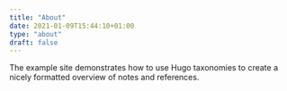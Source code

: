 ```yaml
---
title: "About"
date: 2021-01-09T15:44:10+01:00
type: "about"
draft: false
---
```


The example site demonstrates how to use Hugo taxonomies to create a nicely formatted overview of
notes and references.

